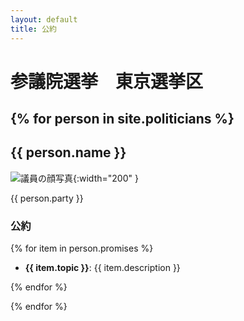 ```yaml
---
layout: default
title: 公約
---
```


# 参議院選挙　東京選挙区

{% for person in site.politicians %}
---

## {{ person.name }}

![議員の顔写真](https://north-river1015.github.io/banken/person.photo){:width="200" }


{{ person.party }}

### 公約

{% for item in person.promises %}
- **{{ item.topic }}**: {{ item.description }}  

{% endfor %}

{% endfor %}


